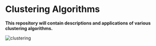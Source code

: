# Clustering Algorithms
**This repository will contain descriptions and applications of various clustering algorithms.**

![clustering](https://user-images.githubusercontent.com/65450011/232422922-7fc1b060-38b4-4731-b4c8-66a70a6e1d22.jpg)
